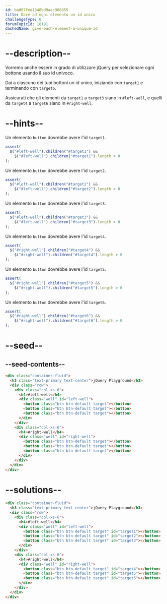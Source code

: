 ```yaml
---
id: bad87fee1348bd9aec908855
title: Dare ad ogni elemento un id unico
challengeType: 0
forumTopicId: 18191
dashedName: give-each-element-a-unique-id
---
```


# --description--

Vorremo anche essere in grado di utilizzare jQuery per selezionare ogni bottone usando il suo id univoco.

Dai a ciascuno dei tuoi bottoni un id unico, iniziando con `target1` e terminando con `target6`.

Assicurati che gli elementi da `target1` a `target3` siano in `#left-well`, e quelli da `target4` a `target6` siano in `#right-well`.

# --hints--

Un elemento `button` dovrebbe avere l'id `target1`.

```js
assert(
  $("#left-well").children("#target1") &&
    $("#left-well").children("#target1").length > 0
);
```

Un elemento `button` dovrebbe avere l'id `target2`.

```js
assert(
  $("#left-well").children("#target2") &&
    $("#left-well").children("#target2").length > 0
);
```

Un elemento `button` dovrebbe avere l'id `target3`.

```js
assert(
  $("#left-well").children("#target3") &&
    $("#left-well").children("#target3").length > 0
);
```

Un elemento `button` dovrebbe avere l'id `target4`.

```js
assert(
  $("#right-well").children("#target4") &&
    $("#right-well").children("#target4").length > 0
);
```

Un elemento `button` dovrebbe avere l'id `target5`.

```js
assert(
  $("#right-well").children("#target5") &&
    $("#right-well").children("#target5").length > 0
);
```

Un elemento `button` dovrebbe avere l'id `target6`.

```js
assert(
  $("#right-well").children("#target6") &&
    $("#right-well").children("#target6").length > 0
);
```

# --seed--

## --seed-contents--

```html
<div class="container-fluid">
  <h3 class="text-primary text-center">jQuery Playground</h3>
  <div class="row">
    <div class="col-xs-6">
      <h4>#left-well</h4>
      <div class="well" id="left-well">
        <button class="btn btn-default target"></button>
        <button class="btn btn-default target"></button>
        <button class="btn btn-default target"></button>
      </div>
    </div>
    <div class="col-xs-6">
      <h4>#right-well</h4>
      <div class="well" id="right-well">
        <button class="btn btn-default target"></button>
        <button class="btn btn-default target"></button>
        <button class="btn btn-default target"></button>
      </div>
    </div>
  </div>
</div>
```

# --solutions--

```html
<div class="container-fluid">
  <h3 class="text-primary text-center">jQuery Playground</h3>
  <div class="row">
    <div class="col-xs-6">
      <h4>#left-well</h4>
      <div class="well" id="left-well">
        <button class="btn btn-default target" id="target1"></button>
        <button class="btn btn-default target" id="target2"></button>
        <button class="btn btn-default target" id="target3"></button>
      </div>
    </div>
    <div class="col-xs-6">
      <h4>#right-well</h4>
      <div class="well" id="right-well">
        <button class="btn btn-default target" id="target4"></button>
        <button class="btn btn-default target" id="target5"></button>
        <button class="btn btn-default target" id="target6"></button>
      </div>
    </div>
  </div>
</div>
```
